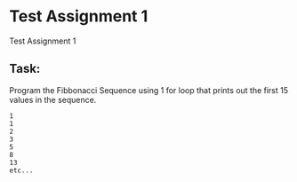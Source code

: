 # Test Assignment 1
Test Assignment 1

## Task:
Program the Fibbonacci Sequence using 1 for loop that prints out the first 15 values in the sequence.
```
1
1
2
3
5
8
13
etc...
```
